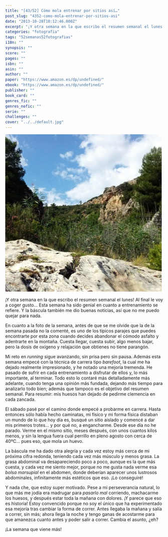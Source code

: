 ```yaml
---
title: "[43/52] Cómo mola entrenar por sitios así…"
post_slug: "4352-como-mola-entrenar-por-sitios-asi"
date: "2013-10-28T10:12:46.000Z"
excerpt: "¡Y otra semana en la que escribo el resumen semanal el lunes! Al final le voy a coger gusto… Esta semana ha sido genial en cuanto a entrenamiento se refiere. Y la báscula también me dio buenas noticias, así que no me puedo quejar para nada."
categories: "fotografia"
tags: "52semanas52fotografias"
i18n: ""
synopsis: ""
score: ""
pages: ""
isbn: ""
asin: ""
author: ""
paper: "https://www.amazon.es/dp/undefined/"
ebook: "https://www.amazon.es/dp/undefined/"
publisher: ""
book_card: ""
genres_fic: ""
genres_nofic: ""
serie: ""
challenges: ""
cover: "../../default.jpg"
---
```


[![[43/52] Cómo mola entrenar por sitios así…](images/instaweek-43-13.jpg)](http://instagram.com/p/gAdryNQ--Z/)

¡Y otra semana en la que escribo el resumen semanal el lunes! Al final le voy a coger gusto… Esta semana ha sido genial en cuanto a entrenamiento se refiere. Y la báscula también me dio buenas noticias, así que no me puedo quejar para nada.

En cuanto a la foto de la semana, antes de que se me olvide que la de la semana pasada no la comenté, es uno de los típicos parajes que puedes encontrarte por esta zona cuando decides abandonar el cómodo asfalto y adentrarte en la montaña. Cuesta llegar, cuesta subir, algo menos bajar, pero la dosis de oxígeno y relajación que obtienes no tiene parangón.

Mi reto en _running_ sigue avanzando, sin prisa pero sin pausa. Además esta semana empecé con la técnica de carrera tipo _barefoot_, la cual me ha dejado realmente impresionado, y he notado una mejoría tremenda. He pasado de sufrir en cada entrenamiento a disfrutar de ellos y, lo más importante, al terminar. Todo esto lo contaré más detalladamente más adelante, cuando tenga una opinión más fundada, dejando más tiempo para analizarlo todo bien; además que tampoco es el objetivo del resumen semanal. Para resumir: mis huesos han dejado de pedirme clemencia en cada zancada.

El sábado pasé por el camino donde empecé a probarme en carrera. Hasta entonces sólo había hecho caminatas, mi físico y mi forma física distaban un mundo de lo que hoy día es, busqué un sitio aislado y comencé a dar mis primeros trotes… y por qué no, a engancharme. Desde ese día no he parado. Verme en el mismo sitio, meses después, con unos cuantos kilos menos, y sin la lengua fuera cual perrillo en pleno agosto con cerca de 40ºC… pues eso, que mola un huevo.

La báscula me ha dado otra alegría y cada vez estoy más cerca de mi próxima cifra redonda, teniendo cada vez más músculo y menos grasa. La grasa abdominal va desapareciendo poco a poco, aunque es la que más cuesta, y cada vez me siento mejor, porque no me gusta nada verme esa _bolsa marsupial_ en el abdomen, donde deberían aparecer unos lustrosos abdominales, infinitamente más estéticos que eso. ¡Lo conseguiré!

Y nada che, que estoy super motivado. Pese a mi perseverancia natural, lo que más me jodía era madrugar para _pasarlo mal_ corriendo, machacarme los huesos, y después estar toda la mañana con dolores. ¡Y parece que eso es historia! Estoy convencido porque no soy el único que ha experimentado esa mejoría tras cambiar la forma de correr. Antes llegaba la mañana y salía a correr, sin más; ahora llega la noche y tengo ganas de acostarme para que amanezca cuanto antes y poder salir a correr. Cambia el asunto, ¿eh?

¡La semana que viene más!
